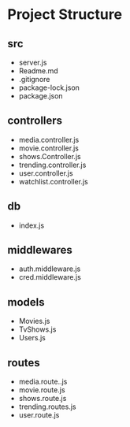 # Project Structure

## src
- server.js
- Readme.md
- .gitignore
- package-lock.json
- package.json

## controllers
- media.controller.js
- movie.controller.js
- shows.Controller.js
- trending.controller.js
- user.controller.js
- watchlist.controller.js

## db
- index.js

## middlewares
- auth.middleware.js
- cred.middleware.js

## models
- Movies.js
- TvShows.js
- Users.js

## routes
- media.route..js
- movie.route.js
- shows.route.js
- trending.routes.js
- user.route.js
